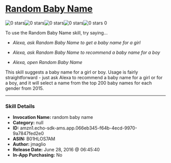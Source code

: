 # [Random Baby Name](http://alexa.amazon.com/#skills/amzn1.echo-sdk-ams.app.066eb345-f64b-4ecd-9970-9a7847fed2e0)
![0 stars](../../images/ic_star_border_black_18dp_1x.png)![0 stars](../../images/ic_star_border_black_18dp_1x.png)![0 stars](../../images/ic_star_border_black_18dp_1x.png)![0 stars](../../images/ic_star_border_black_18dp_1x.png)![0 stars](../../images/ic_star_border_black_18dp_1x.png) 0

To use the Random Baby Name skill, try saying...

* *Alexa, ask Random Baby Name to get a baby name for a girl*

* *Alexa, ask Random Baby Name to recommend a baby name for a boy*

* *Alexa, open Random Baby Name*

This skill suggests a baby name for a girl or boy. Usage is fairly straightforward - just ask Alexa to recommend a baby name for a girl or for a boy, and it will select a name from the top 200 baby names for each gender from 2015.

***

### Skill Details

* **Invocation Name:** random baby name
* **Category:** null
* **ID:** amzn1.echo-sdk-ams.app.066eb345-f64b-4ecd-9970-9a7847fed2e0
* **ASIN:** B01HLOS7AM
* **Author:** jmaglio
* **Release Date:** June 28, 2016 @ 06:45:40
* **In-App Purchasing:** No
